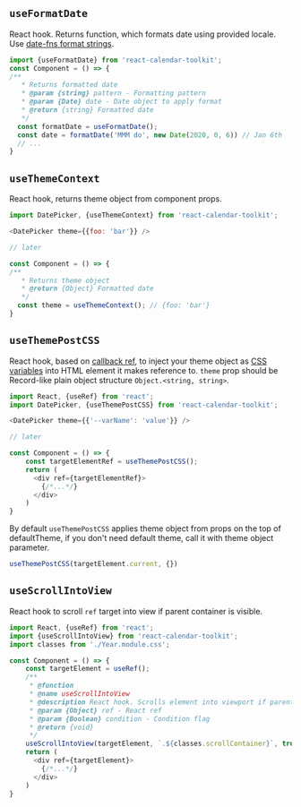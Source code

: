 ## `useFormatDate`
React hook. Returns function, which formats date using provided locale. Use [date-fns format strings](https://date-fns.org/docs/format).

```js static
import {useFormatDate} from 'react-calendar-toolkit';
const Component = () => {
/**
   * Returns formatted date
   * @param {string} pattern - Formatting pattern
   * @param {Date} date - Date object to apply format
   * @return {string} Formatted date
   */
  const formatDate = useFormatDate();
  const date = formatDate('MMM do', new Date(2020, 0, 6)) // Jan 6th
  // ...  
}
```

## `useThemeContext`

React hook, returns theme object from component props. 

```js static
import DatePicker, {useThemeContext} from 'react-calendar-toolkit';

<DatePicker theme={{foo: 'bar'}} />  

// later

const Component = () => {
/**
   * Returns theme object
   * @return {Object} Formatted date
   */
  const theme = useThemeContext(); // {foo: 'bar'}
}
```

## `useThemePostCSS`
React hook, based on [callback ref](https://medium.com/@teh_builder/ref-objects-inside-useeffect-hooks-eb7c15198780), to inject your theme object as [CSS variables](https://developer.mozilla.org/en-US/docs/Web/CSS/var) into HTML element it makes reference to. `theme` prop should be Record-like plain object structure `Object.<string, string>`.

```js static
import React, {useRef} from 'react';
import DatePicker, {useThemePostCSS} from 'react-calendar-toolkit';

<DatePicker theme={{'--varName': 'value'}} />  

// later

const Component = () => {
    const targetElementRef = useThemePostCSS();
    return (
      <div ref={targetElementRef}>
        {/*...*/}
      </div>
    ) 
}
```

By default `useThemePostCSS` applies theme object from props on the top of defaultTheme, if you don't need default theme, call it with theme object parameter.

```js static
useThemePostCSS(targetElement.current, {})
```

## `useScrollIntoView`

React hook to scroll `ref` target into view if parent container is visible.

```js static
import React, {useRef} from 'react';
import {useScrollIntoView} from 'react-calendar-toolkit';
import classes from './Year.module.css';

const Component = () => {
    const targetElement = useRef();
    /**
     * @function
     * @name useScrollIntoView
     * @description React hook. Scrolls element into viewport if parent container is visible.
     * @param {Object} ref - React ref
     * @param {Boolean} condition - Condition flag
     * @return {void}
     */
    useScrollIntoView(targetElement, `.${classes.scrollContainer}`, true)
    return (
      <div ref={targetElement}>
        {/*...*/}
      </div>
    ) 
}
```

